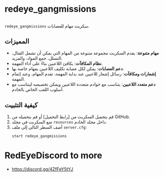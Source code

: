 # redeye_gangmissions

## 
`redeye_gangmissions` سكربت مهام للعصابات.

## المميزات
- **مهام متنوعة**: يقدم السكربت مجموعة متنوعة من المهام التي يمكن أن تشمل القتال، التسلل، جمع المواد، والمزيد.
- **نظام المكافآت**: يكافئ اللاعبين بناءً على أداء المهمة.
- **دعم العصابات**: يمكن لكل عصابة تكليف اللاعبين بمهام خاصة بها.
- **إشعارات ومكافآت**: رسائل إشعار للاعبين عند بداية المهمة، تقدم المهام، وعند إتمام المهمة.
- **دعم متعدد اللاعبين**: يتناسب مع خوادم متعددة اللاعبين ويمكن تخصيصه ليتناسب مع أسلوب اللعب الخاص بالخادم.

## كيفية التثبيت

1. قم بتحميل السكربت من [رابط التحميل] أو قم بتحميله من GitHub.
2. ضع السكربت في مجلد `resources` داخل مجلد الخادم.
3. أضف السطر التالي إلى ملف `server.cfg`:
   ```plaintext
   start redeye_gangmissions

# RedEyeDiscord to more
- https://discord.gg/4ZfFeY5tYJ
